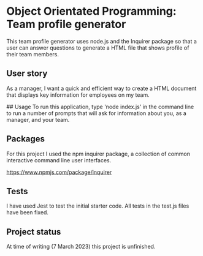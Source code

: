 # Object Orientated Programming: Team profile generator
This team profile generator uses node.js and the Inquirer package so that a user can answer questions to generate a HTML file that shows profile of their team members. 

## User story 
As a manager, I want a quick and efficient way to create a HTML document that displays key information for employees on my team. 

## Usage 
To run this application, type 'node index.js' in the command line to run a number of prompts that will ask for information about you, as a manager, and your team. 

## Packages 
For this project I used the npm inquirer package, a collection of common interactive command line user interfaces.

https://www.npmjs.com/package/inquirer

## Tests 
I have used Jest to test the initial starter code. All tests in the test.js files have been fixed. 

## Project status
At time of writing (7 March 2023) this project is unfinished.